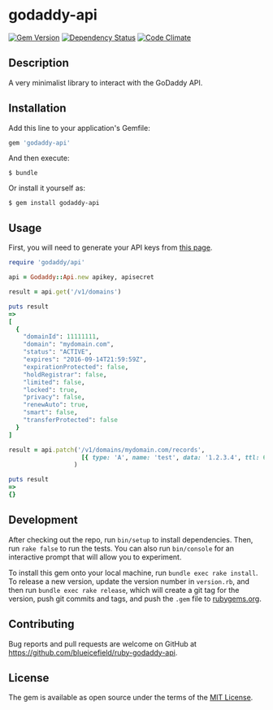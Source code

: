 # godaddy-api

[![Gem Version](https://badge.fury.io/rb/godaddy-api.svg)](http://badge.fury.io/rb/godaddy-api)
[![Dependency Status](https://gemnasium.com/blueicefield/ruby-godaddy-api.svg)](https://gemnasium.com/blueicefield/ruby-godaddy-api)
[![Code Climate](https://codeclimate.com/github/blueicefield/ruby-godaddy-api/badges/gpa.svg)](https://codeclimate.com/github/blueicefield/ruby-godaddy-api)

## Description

A very minimalist library to interact with the GoDaddy API.

## Installation

Add this line to your application's Gemfile:

```ruby
gem 'godaddy-api'
```

And then execute:

    $ bundle

Or install it yourself as:

    $ gem install godaddy-api

## Usage

First, you will need to generate your API keys from [this page](https://sso.godaddy.com/login?realm=idp&app=developer&path=%2Fkeys%2F).

```ruby
require 'godaddy/api'

api = Godaddy::Api.new apikey, apisecret

result = api.get('/v1/domains')

puts result
=>
[
  {
    "domainId": 11111111,
    "domain": "mydomain.com",
    "status": "ACTIVE",
    "expires": "2016-09-14T21:59:59Z",
    "expirationProtected": false,
    "holdRegistrar": false,
    "limited": false,
    "locked": true,
    "privacy": false,
    "renewAuto": true,
    "smart": false,
    "transferProtected": false
  }
]

result = api.patch('/v1/domains/mydomain.com/records',
                    [{ type: 'A', name: 'test', data: '1.2.3.4', ttl: 60 }]
                  )

puts result
=>
{}
```

## Development

After checking out the repo, run `bin/setup` to install dependencies. Then, run `rake false` to run the tests. You can also run `bin/console` for an interactive prompt that will allow you to experiment.

To install this gem onto your local machine, run `bundle exec rake install`. To release a new version, update the version number in `version.rb`, and then run `bundle exec rake release`, which will create a git tag for the version, push git commits and tags, and push the `.gem` file to [rubygems.org](https://rubygems.org).

## Contributing

Bug reports and pull requests are welcome on GitHub at https://github.com/blueicefield/ruby-godaddy-api.


## License

The gem is available as open source under the terms of the [MIT License](http://opensource.org/licenses/MIT).

